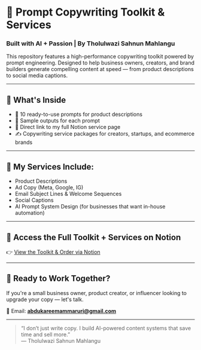 # 🧠 Prompt Copywriting Toolkit & Services  
### Built with AI + Passion | By Tholulwazi Sahnun Mahlangu

This repository features a high-performance copywriting toolkit powered by prompt engineering. Designed to help business owners, creators, and brand builders generate compelling content at speed — from product descriptions to social media captions.

---

## 📘 What's Inside

- 🛒 10 ready-to-use prompts for product descriptions  
- 💬 Sample outputs for each prompt  
- 🔗 Direct link to my full Notion service page  
- ✍️ Copywriting service packages for creators, startups, and ecommerce brands

---

## 🚀 My Services Include:

- Product Descriptions  
- Ad Copy (Meta, Google, IG)  
- Email Subject Lines & Welcome Sequences  
- Social Captions  
- AI Prompt System Design (for businesses that want in-house automation)

---

## 📎 Access the Full Toolkit + Services on Notion  
👉 [View the Toolkit & Order via Notion](https://olivine-square-2a3.notion.site/Prompt-Copywriting-Toolkit-Product-Descriptions-1f03f00c8ea380e8baedeced07f563ea?pvs=4)

---

## 📩 Ready to Work Together?

If you're a small business owner, product creator, or influencer looking to upgrade your copy — let's talk.

📧 Email: **abdukareemammaruri@gmail.com**

---

> “I don’t just write copy. I build AI-powered content systems that save time and sell more.”  
> — Tholulwazi Sahnun Mahlangu

